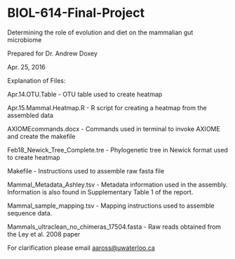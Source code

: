 # BIOL-614-Final-Project
Determining the role of evolution and diet on the mammalian gut microbiome

Prepared for Dr. Andrew Doxey

Apr. 25, 2016

Explanation of Files:

Apr.14.OTU.Table - OTU table used to create heatmap

Apr.15.Mammal.Heatmap.R - R script for creating a heatmap from the assembled data

AXIOMEcommands.docx - Commands used in terminal to invoke AXIOME and create the makefile

Feb18_Newick_Tree_Complete.tre - Phylogenetic tree in Newick format used to create heatmap

Makefile - Instructions used to assemble raw fasta file

Mammal_Metadata_Ashley.tsv - Metadata information used in the assembly. Information is also found in Supplementary Table 1 of the report.

Mammal_sample_mapping.tsv - Mapping instructions used to assemble sequence data.

Mammals_ultraclean_no_chimeras_17504.fasta - Raw reads obtained from the Ley et al. 2008 paper

For clarification please email aaross@uwaterloo.ca
